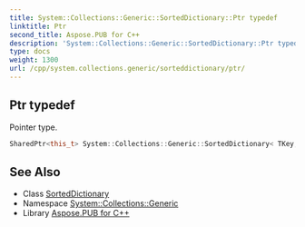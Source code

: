 ```yaml
---
title: System::Collections::Generic::SortedDictionary::Ptr typedef
linktitle: Ptr
second_title: Aspose.PUB for C++
description: 'System::Collections::Generic::SortedDictionary::Ptr typedef. Pointer type in C++.'
type: docs
weight: 1300
url: /cpp/system.collections.generic/sorteddictionary/ptr/
---
```

## Ptr typedef


Pointer type.

```cpp
SharedPtr<this_t> System::Collections::Generic::SortedDictionary< TKey, TValue >::Ptr
```

## See Also

* Class [SortedDictionary](../)
* Namespace [System::Collections::Generic](../../)
* Library [Aspose.PUB for C++](../../../)
